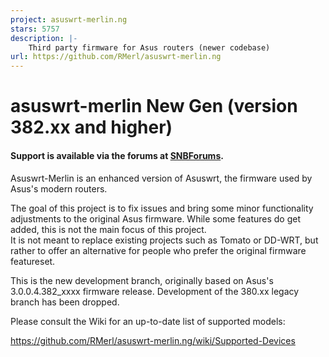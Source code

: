 ```yaml
---
project: asuswrt-merlin.ng
stars: 5757
description: |-
    Third party firmware for Asus routers (newer codebase)
url: https://github.com/RMerl/asuswrt-merlin.ng
---
```


asuswrt-merlin New Gen (version 382.xx and higher)
==================================================

#### Support is available via the forums at [SNBForums](https://www.snbforums.com/forums/asuswrt-merlin.42/).

Asuswrt-Merlin is an enhanced version of Asuswrt, the firmware used by Asus's modern routers.

The goal of this project is to fix issues and bring some minor functionality adjustments to the 
original Asus firmware.  While some features do get added, this is not the main focus of this project.  
It is not meant to replace existing projects such as Tomato or DD-WRT, but rather to offer an alternative 
for people who prefer the original firmware featureset.

This is the new development branch, originally based on Asus's 
3.0.0.4.382_xxxx firmware release.  Development of the 380.xx 
legacy branch has been dropped.

Please consult the Wiki for an up-to-date list of supported models:

https://github.com/RMerl/asuswrt-merlin.ng/wiki/Supported-Devices

